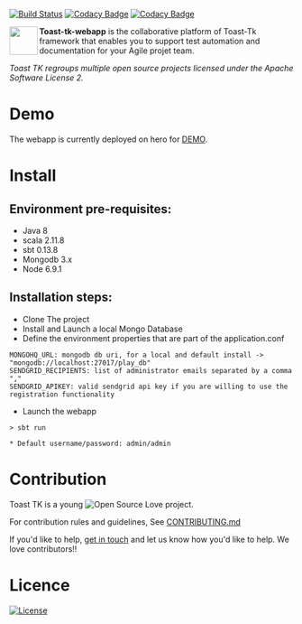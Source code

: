 [![Build Status](https://travis-ci.org/toast-tk/toast-tk-webapp.svg?branch=master)](https://travis-ci.org/toast-tk/toast-tk-webapp)
[![Codacy Badge](https://api.codacy.com/project/badge/Grade/f6b89c98a6a84e95a6a90f5bcba80eda)](https://www.codacy.com/app/toast-tk/toast-tk-webapp?utm_source=github.com&amp;utm_medium=referral&amp;utm_content=toast-tk/toast-tk-webapp&amp;utm_campaign=Badge_Grade) 
[![Codacy Badge](https://api.codacy.com/project/badge/Coverage/f6b89c98a6a84e95a6a90f5bcba80eda)](https://www.codacy.com/app/toast-tk/toast-tk-webapp?utm_source=github.com&amp;utm_medium=referral&amp;utm_content=toast-tk/toast-tk-webapp&amp;utm_campaign=Badge_Coverage)

<a href="http://toast-tk.io"><img src="https://github.com/toast-tk/toast-tk-webapp/blob/master/public/images/ToastLogo.png?raw=true" align="left" height="50"></a>
**Toast-tk-webapp** is the collaborative platform of Toast-Tk framework that enables you to support test automation and documentation for your Agile projet team.


_Toast TK regroups multiple open source projects licensed under the Apache Software License 2._
# Demo

The webapp is currently deployed on hero for [DEMO](https://toast-tk.herokuapp.com).

# Install

## Environment pre-requisites:
- Java 8
- scala 2.11.8
- sbt 0.13.8
- Mongodb 3.x
- Node 6.9.1

## Installation steps:
* Clone The project
* Install and Launch a local Mongo Database
* Define the environment properties that are part of the application.conf
```
MONGOHQ_URL: mongodb db uri, for a local and default install -> "mongodb://localhost:27017/play_db"
SENDGRID_RECIPIENTS: list of administrator emails separated by a comma ","
SENDGRID_APIKEY: valid sendgrid api key if you are willing to use the registration functionality
```
* Launch the webapp
```
> sbt run

* Default username/password: admin/admin
```

# Contribution

Toast TK is a young ![Open Source Love](https://badges.frapsoft.com/os/v3/open-source.svg?v=103) project.  

For contribution rules and guidelines, See [CONTRIBUTING.md](https://github.com/toast-tk/toast-tk-engine/blob/snapshot/CONTRIBUTING.md)

If you'd like to help, [get in touch](https://gitter.im/toast-tk/toast-tk-engine) and let us know how you'd like to help. We love contributors!! 

# Licence
[![License](http://img.shields.io/:license-Apache%202-red.svg)](https://github.com/toast-tk/toast-tk-engine/blob/snapshot/LICENSE.md)
